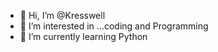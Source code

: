 - 👋 Hi, I’m @Kresswell
- 👀 I’m interested in ...coding and Programming 
- 🌱 I’m currently learning Python 

<!---
Kresswell/Kresswell is a ✨ special ✨ repository because its `README.md` (this file) appears on your GitHub profile.
You can click the Preview link to take a look at your changes.
--->
